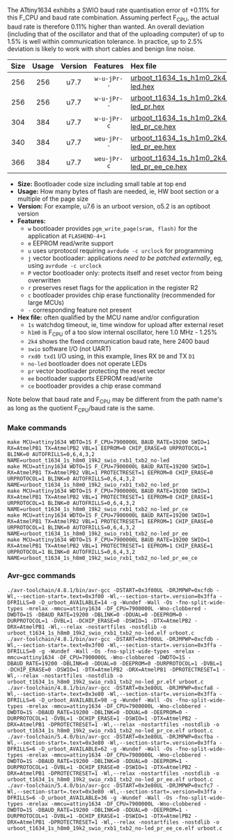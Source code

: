 The ATtiny1634 exhibits a SWIO baud rate quantisation error of +0.11% for this F_CPU and baud rate combination. Assuming perfect F<sub>CPU</sub>, the actual baud rate is therefore 0.11% higher than wanted. An overall deviation (including that of the oscillator and that of the uploading computer) of up to 1.5% is well within communication tolerance. In practice, up to 2.5% deviation is likely to work with short cables and benign line noise.

|Size|Usage|Version|Features|Hex file|
|:-:|:-:|:-:|:-:|:--|
|256|256|u7.7|`w-u-jPr--`|[urboot_t1634_1s_h1m0_2k4_swio_rxb1_txb2_no-led.hex](https://raw.githubusercontent.com/stefanrueger/urboot.hex/main/mcus/attiny1634/watchdog_1_s/internal_oscillator_h-1.25%25/%2B1m000000_hz/%2B%2B%2B2k4_baud/uart1_rxb1_txb2/no-led/urboot_t1634_1s_h1m0_2k4_swio_rxb1_txb2_no-led.hex)|
|256|256|u7.7|`w-u-jPr--`|[urboot_t1634_1s_h1m0_2k4_swio_rxb1_txb2_no-led_pr.hex](https://raw.githubusercontent.com/stefanrueger/urboot.hex/main/mcus/attiny1634/watchdog_1_s/internal_oscillator_h-1.25%25/%2B1m000000_hz/%2B%2B%2B2k4_baud/uart1_rxb1_txb2/no-led/urboot_t1634_1s_h1m0_2k4_swio_rxb1_txb2_no-led_pr.hex)|
|304|384|u7.7|`w-u-jPr-c`|[urboot_t1634_1s_h1m0_2k4_swio_rxb1_txb2_no-led_pr_ce.hex](https://raw.githubusercontent.com/stefanrueger/urboot.hex/main/mcus/attiny1634/watchdog_1_s/internal_oscillator_h-1.25%25/%2B1m000000_hz/%2B%2B%2B2k4_baud/uart1_rxb1_txb2/no-led/urboot_t1634_1s_h1m0_2k4_swio_rxb1_txb2_no-led_pr_ce.hex)|
|340|384|u7.7|`weu-jPr--`|[urboot_t1634_1s_h1m0_2k4_swio_rxb1_txb2_no-led_pr_ee.hex](https://raw.githubusercontent.com/stefanrueger/urboot.hex/main/mcus/attiny1634/watchdog_1_s/internal_oscillator_h-1.25%25/%2B1m000000_hz/%2B%2B%2B2k4_baud/uart1_rxb1_txb2/no-led/urboot_t1634_1s_h1m0_2k4_swio_rxb1_txb2_no-led_pr_ee.hex)|
|366|384|u7.7|`weu-jPr-c`|[urboot_t1634_1s_h1m0_2k4_swio_rxb1_txb2_no-led_pr_ee_ce.hex](https://raw.githubusercontent.com/stefanrueger/urboot.hex/main/mcus/attiny1634/watchdog_1_s/internal_oscillator_h-1.25%25/%2B1m000000_hz/%2B%2B%2B2k4_baud/uart1_rxb1_txb2/no-led/urboot_t1634_1s_h1m0_2k4_swio_rxb1_txb2_no-led_pr_ee_ce.hex)|

- **Size:** Bootloader code size including small table at top end
- **Usage:** How many bytes of flash are needed, ie, HW boot section or a multiple of the page size
- **Version:** For example, u7.6 is an urboot version, o5.2 is an optiboot version
- **Features:**
  + `w` bootloader provides `pgm_write_page(sram, flash)` for the application at `FLASHEND-4+1`
  + `e` EEPROM read/write support
  + `u` uses urprotocol requiring `avrdude -c urclock` for programming
  + `j` vector bootloader: applications *need to be patched externally*, eg, using `avrdude -c urclock`
  + `P` vector bootloader only: protects itself and reset vector from being overwritten
  + `r` preserves reset flags for the application in the register R2
  + `c` bootloader provides chip erase functionality (recommended for large MCUs)
  + `-` corresponding feature not present
- **Hex file:** often qualified by the MCU name and/or configuration
  + `1s` watchdog timeout, ie, time window for upload after external reset
  + `h1m0` is F<sub>CPU</sub> of a too slow internal oscillator, here 1.0 MHz - 1.25%
  + `2k4` shows the fixed communication baud rate, here 2400 baud
  + `swio` software I/O (not UART)
  + `rxd0 txd1` I/O using, in this example, lines RX `D0` and TX `D1`
  + `no-led` bootloader does not operate LEDs
  + `pr` vector bootloader protecting the reset vector
  + `ee` bootloader supports EEPROM read/write
  + `ce` bootloader provides a chip erase command


Note below that baud rate and F<sub>CPU</sub> may be different from the path name's as long as the quotient F<sub>CPU</sub>/baud rate is the same.

### Make commands
```
make MCU=attiny1634 WDTO=1S F_CPU=7900000L BAUD_RATE=19200 SWIO=1 RX=AtmelPB1 TX=AtmelPB2 VBL=1 EEPROM=0 CHIP_ERASE=0 URPROTOCOL=1 BLINK=0 AUTOFRILLS=0,6,4,3,2 NAME=urboot_t1634_1s_h8m0_19k2_swio_rxb1_txb2_no-led
make MCU=attiny1634 WDTO=1S F_CPU=7900000L BAUD_RATE=19200 SWIO=1 RX=AtmelPB1 TX=AtmelPB2 VBL=1 PROTECTRESET=1 EEPROM=0 CHIP_ERASE=0 URPROTOCOL=1 BLINK=0 AUTOFRILLS=0,6,4,3,2 NAME=urboot_t1634_1s_h8m0_19k2_swio_rxb1_txb2_no-led_pr
make MCU=attiny1634 WDTO=1S F_CPU=7900000L BAUD_RATE=19200 SWIO=1 RX=AtmelPB1 TX=AtmelPB2 VBL=1 PROTECTRESET=1 EEPROM=0 CHIP_ERASE=1 URPROTOCOL=1 BLINK=0 AUTOFRILLS=0,6,4,3,2 NAME=urboot_t1634_1s_h8m0_19k2_swio_rxb1_txb2_no-led_pr_ce
make MCU=attiny1634 WDTO=1S F_CPU=7900000L BAUD_RATE=19200 SWIO=1 RX=AtmelPB1 TX=AtmelPB2 VBL=1 PROTECTRESET=1 EEPROM=1 CHIP_ERASE=0 URPROTOCOL=1 BLINK=0 AUTOFRILLS=0,6,4,3,2 NAME=urboot_t1634_1s_h8m0_19k2_swio_rxb1_txb2_no-led_pr_ee
make MCU=attiny1634 WDTO=1S F_CPU=7900000L BAUD_RATE=19200 SWIO=1 RX=AtmelPB1 TX=AtmelPB2 VBL=1 PROTECTRESET=1 EEPROM=1 CHIP_ERASE=1 URPROTOCOL=1 BLINK=0 AUTOFRILLS=0,6,4,3,2 NAME=urboot_t1634_1s_h8m0_19k2_swio_rxb1_txb2_no-led_pr_ee_ce
```

### Avr-gcc commands
```
./avr-toolchain/4.8.1/bin/avr-gcc -DSTART=0x3f00UL -DRJMPWP=0xcfdb -Wl,--section-start=.text=0x3f00 -Wl,--section-start=.version=0x3ffa -DFRILLS=0 -D_urboot_AVAILABLE=14 -g -Wundef -Wall -Os -fno-split-wide-types -mrelax -mmcu=attiny1634 -DF_CPU=7900000L -Wno-clobbered -DWDTO=1S -DBAUD_RATE=19200 -DBLINK=0 -DDUAL=0 -DEEPROM=0 -DURPROTOCOL=1 -DVBL=1 -DCHIP_ERASE=0 -DSWIO=1 -DTX=AtmelPB2 -DRX=AtmelPB1 -Wl,--relax -nostartfiles -nostdlib -o urboot_t1634_1s_h8m0_19k2_swio_rxb1_txb2_no-led.elf urboot.c
./avr-toolchain/4.8.1/bin/avr-gcc -DSTART=0x3f00UL -DRJMPWP=0xcfdb -Wl,--section-start=.text=0x3f00 -Wl,--section-start=.version=0x3ffa -DFRILLS=0 -g -Wundef -Wall -Os -fno-split-wide-types -mrelax -mmcu=attiny1634 -DF_CPU=7900000L -Wno-clobbered -DWDTO=1S -DBAUD_RATE=19200 -DBLINK=0 -DDUAL=0 -DEEPROM=0 -DURPROTOCOL=1 -DVBL=1 -DCHIP_ERASE=0 -DSWIO=1 -DTX=AtmelPB2 -DRX=AtmelPB1 -DPROTECTRESET=1 -Wl,--relax -nostartfiles -nostdlib -o urboot_t1634_1s_h8m0_19k2_swio_rxb1_txb2_no-led_pr.elf urboot.c
./avr-toolchain/4.8.1/bin/avr-gcc -DSTART=0x3e80UL -DRJMPWP=0xcfa8 -Wl,--section-start=.text=0x3e80 -Wl,--section-start=.version=0x3ffa -DFRILLS=6 -D_urboot_AVAILABLE=98 -g -Wundef -Wall -Os -fno-split-wide-types -mrelax -mmcu=attiny1634 -DF_CPU=7900000L -Wno-clobbered -DWDTO=1S -DBAUD_RATE=19200 -DBLINK=0 -DDUAL=0 -DEEPROM=0 -DURPROTOCOL=1 -DVBL=1 -DCHIP_ERASE=1 -DSWIO=1 -DTX=AtmelPB2 -DRX=AtmelPB1 -DPROTECTRESET=1 -Wl,--relax -nostartfiles -nostdlib -o urboot_t1634_1s_h8m0_19k2_swio_rxb1_txb2_no-led_pr_ce.elf urboot.c
./avr-toolchain/5.4.0/bin/avr-gcc -DSTART=0x3e80UL -DRJMPWP=0xcfba -Wl,--section-start=.text=0x3e80 -Wl,--section-start=.version=0x3ffa -DFRILLS=6 -D_urboot_AVAILABLE=62 -g -Wundef -Wall -Os -fno-split-wide-types -mrelax -mmcu=attiny1634 -DF_CPU=7900000L -Wno-clobbered -DWDTO=1S -DBAUD_RATE=19200 -DBLINK=0 -DDUAL=0 -DEEPROM=1 -DURPROTOCOL=1 -DVBL=1 -DCHIP_ERASE=0 -DSWIO=1 -DTX=AtmelPB2 -DRX=AtmelPB1 -DPROTECTRESET=1 -Wl,--relax -nostartfiles -nostdlib -o urboot_t1634_1s_h8m0_19k2_swio_rxb1_txb2_no-led_pr_ee.elf urboot.c
./avr-toolchain/5.4.0/bin/avr-gcc -DSTART=0x3e80UL -DRJMPWP=0xcfc7 -Wl,--section-start=.text=0x3e80 -Wl,--section-start=.version=0x3ffa -DFRILLS=6 -D_urboot_AVAILABLE=36 -g -Wundef -Wall -Os -fno-split-wide-types -mrelax -mmcu=attiny1634 -DF_CPU=7900000L -Wno-clobbered -DWDTO=1S -DBAUD_RATE=19200 -DBLINK=0 -DDUAL=0 -DEEPROM=1 -DURPROTOCOL=1 -DVBL=1 -DCHIP_ERASE=1 -DSWIO=1 -DTX=AtmelPB2 -DRX=AtmelPB1 -DPROTECTRESET=1 -Wl,--relax -nostartfiles -nostdlib -o urboot_t1634_1s_h8m0_19k2_swio_rxb1_txb2_no-led_pr_ee_ce.elf urboot.c
```

